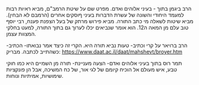 
הרב ביגמן בתוך - בעיני אלוהים ואדם.
מפרט שם על שיטת הרמב"ם, מביא ראיות רבות למעמד היחודי והשונה של עשרת הדברות בעיני ףוסקים אחרים (הרמבם לא הבחין). מביא שיטות לשאלה מי כתב התורה.
מביא פירוש מרתק של בעל הצפנת פענח, רבי יוסף טוב עלם מן המאה ה12. הוא אומר שנביאים יכלו לערוך גם בתוך התורה, למעט בחלקי המצוות עצמן.


הרב ברויאר על קרי וכתיב- טעות נביא תורה היא. הקרי זה כיצד אמר נבואתו- הכתיב- כשהתייב לכתבה. מבריק:
https://www.daat.ac.il/daat/mahshevt/broyer.htm



תמר רוס בתוך בעיני אלוהים ואדם-
הצעה מעניינת- תורה מן השמיים היא כמו חוקי טבע, איש מעולם אל הוכיח קיומם של לגי אור, של כח המשיכה, אבל הן פונקציות שימושיות, אמיתיות ונוחות.

